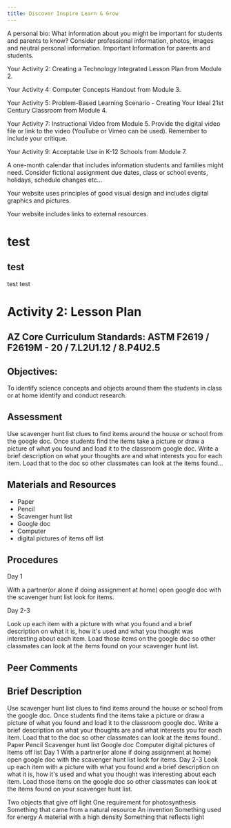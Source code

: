 ```yaml
---
title: Discover Inspire Learn & Grow
---
```


A personal bio: What information about you might be important for students and parents to know? Consider professional information, photos, images and neutral personal information.
Important Information for parents and students.

Your Activity 2: Creating a Technology Integrated Lesson Plan from Module 2.

Your Activity 4: Computer Concepts Handout from Module 3.

Your Activity 5: Problem-Based Learning Scenario - Creating Your Ideal 21st Century Classroom from Module 4.

Your Activity 7: Instructional Video from Module 5. Provide the digital video file or link to the video (YouTube or Vimeo can be used). Remember to include your critique.

Your Activity 9: Acceptable Use in K-12 Schools from Module 7.

A one-month calendar that includes information students and families might need. Consider fictional assignment due dates, class or school events, holidays, schedule changes etc…

Your website uses principles of good visual design and includes digital graphics and pictures.

Your website includes links to external resources.

# test

## test

test test



# Activity 2: Lesson Plan

## AZ Core Curriculum Standards: ASTM F2619 / F2619M - 20 / 7.L2U1.12 / 8.P4U2.5

## Objectives: 

To identify science concepts and objects around them the students in class or at home identify and conduct research.

## Assessment

Use scavenger hunt list clues to find items around the house or school from the google doc. Once students find the items take a picture or draw a picture of what you found and load it to the classroom google doc. Write a brief description on what your thoughts are and what interests  you for each item. Load that to the doc so other classmates can look at the items found...

## Materials and Resources

- Paper
- Pencil
- Scavenger hunt list
- Google doc
- Computer
- digital pictures of items off list

## Procedures

Day 1 

With a partner(or alone if doing assignment at home) open google doc with the scavenger hunt list look for items.

Day 2-3

Look up each item with a picture with what you found and a brief description on what it is, how it's used and what you thought was interesting about each item. Load those items on the google doc so other classmates can look at the items found on your scavenger hunt list. 

## Peer Comments

## Brief Description

 
Use scavenger hunt list clues to find items around the house or school from the google doc. Once students find the items take a picture or draw a picture of what you found and load it to the classroom google doc. Write a brief description on what your thoughts are and what interests  you for each item. Load that to the doc so other classmates can look at the items found..
Paper 
Pencil
Scavenger hunt list
Google doc
Computer digital pictures of
Items off list
Day 1 
With a partner(or alone if doing assignment at home) open google doc with the scavenger hunt list look for items.
Day 2-3
Look up each item with a picture 
with what you found and a brief description on what it is, how it's used and what you thought was interesting about each item. Load those items on the google doc so other classmates can look at the items found on your scavenger hunt list. 







Two objects that give off light
One requirement for photosynthesis
Something that came from a natural resource
An invention
Something used for energy
A material with a high density
Something that reflects light


